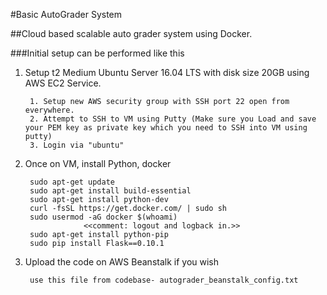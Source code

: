 #Basic AutoGrader System

##Cloud based scalable auto grader system using Docker.

###Initial setup can be performed like this  

1. Setup t2 Medium Ubuntu Server 16.04 LTS with disk size 20GB using AWS EC2 Service.

        1. Setup new AWS security group with SSH port 22 open from everywhere.
        2. Attempt to SSH to VM using Putty (Make sure you Load and save your PEM key as private key which you need to SSH into VM using putty)
        3. Login via "ubuntu"
        
2. Once on VM, install Python, docker

        sudo apt-get update
        sudo apt-get install build-essential
        sudo apt-get install python-dev
        curl -fsSL https://get.docker.com/ | sudo sh
        sudo usermod -aG docker $(whoami)      
                    <<comment: logout and logback in.>> 
        sudo apt-get install python-pip
        sudo pip install Flask==0.10.1
        
3. Upload the code on AWS Beanstalk if you wish
        
        use this file from codebase- autograder_beanstalk_config.txt